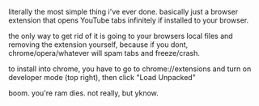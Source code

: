 literally the most simple thing i've ever done. basically just a browser extension that opens YouTube tabs infinitely if installed to your browser. 

the only way to get rid of it is going to your browsers local files and removing the extension yourself, because if you dont, chrome/opera/whatever will spam tabs and freeze/crash.


to install into chrome, you have to go to chrome://extensions and turn on developer mode (top right), then click "Load Unpacked"

boom. you're ram dies. not really, but yknow. 

